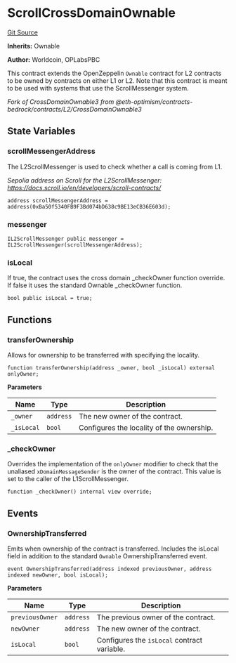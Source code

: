 # ScrollCrossDomainOwnable
[Git Source](https://github.com/SwineCoder101/world-id-state-bridge/blob/da63ea15118c125576858d5f20d9bfdd91cb337f/src/ScrollCrossDomainOwnable.sol)

**Inherits:**
Ownable

**Author:**
Worldcoin, OPLabsPBC

This contract extends the OpenZeppelin `Ownable` contract for L2 contracts to be owned
by contracts on either L1 or L2. Note that this contract is meant to be used with
systems that use the ScrollMessenger system.

*Fork of CrossDomainOwnable3 from @eth-optimism/contracts-bedrock/contracts/L2/CrossDomainOwnable3*


## State Variables
### scrollMessengerAddress
The L2ScrollMessenger is used to check whether a call is coming from L1.

*Sepolia address on Scroll for the L2ScrollMessenger:
https://docs.scroll.io/en/developers/scroll-contracts/*


```solidity
address scrollMessengerAddress = address(0xBa50f5340FB9F3Bd074bD638c9BE13eCB36E603d);
```


### messenger

```solidity
IL2ScrollMessenger public messenger = IL2ScrollMessenger(scrollMessengerAddress);
```


### isLocal
If true, the contract uses the cross domain _checkOwner function override.
If false it uses the standard Ownable _checkOwner function.


```solidity
bool public isLocal = true;
```


## Functions
### transferOwnership

Allows for ownership to be transferred with specifying the locality.


```solidity
function transferOwnership(address _owner, bool _isLocal) external onlyOwner;
```
**Parameters**

|Name|Type|Description|
|----|----|-----------|
|`_owner`|`address`|  The new owner of the contract.|
|`_isLocal`|`bool`|Configures the locality of the ownership.|


### _checkOwner

Overrides the implementation of the `onlyOwner` modifier to check that the unaliased
`xDomainMessageSender` is the owner of the contract. This value is set to the caller
of the L1ScrollMessenger.


```solidity
function _checkOwner() internal view override;
```

## Events
### OwnershipTransferred
Emits when ownership of the contract is transferred. Includes the
isLocal field in addition to the standard `Ownable` OwnershipTransferred event.


```solidity
event OwnershipTransferred(address indexed previousOwner, address indexed newOwner, bool isLocal);
```

**Parameters**

|Name|Type|Description|
|----|----|-----------|
|`previousOwner`|`address`|The previous owner of the contract.|
|`newOwner`|`address`|     The new owner of the contract.|
|`isLocal`|`bool`|      Configures the `isLocal` contract variable.|

